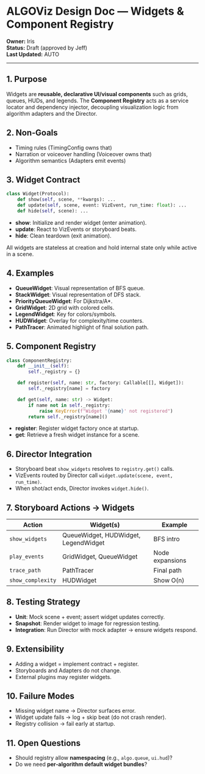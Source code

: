 # ALGOViz Design Doc — Widgets & Component Registry

**Owner:** Iris  
**Status:** Draft (approved by Jeff)  
**Last Updated:** AUTO

---

## 1. Purpose
Widgets are **reusable, declarative UI/visual components** such as grids, queues, HUDs, and legends. The **Component Registry** acts as a service locator and dependency injector, decoupling visualization logic from algorithm adapters and the Director.

## 2. Non‑Goals
- Timing rules (TimingConfig owns that)
- Narration or voiceover handling (Voiceover owns that)
- Algorithm semantics (Adapters emit events)

## 3. Widget Contract
```python
class Widget(Protocol):
    def show(self, scene, **kwargs): ...
    def update(self, scene, event: VizEvent, run_time: float): ...
    def hide(self, scene): ...
```

- **show**: Initialize and render widget (enter animation).  
- **update**: React to VizEvents or storyboard beats.  
- **hide**: Clean teardown (exit animation).  

All widgets are stateless at creation and hold internal state only while active in a scene.

## 4. Examples
- **QueueWidget**: Visual representation of BFS queue.  
- **StackWidget**: Visual representation of DFS stack.  
- **PriorityQueueWidget**: For Dijkstra/A*.  
- **GridWidget**: 2D grid with colored cells.  
- **LegendWidget**: Key for colors/symbols.  
- **HUDWidget**: Overlay for complexity/time counters.  
- **PathTracer**: Animated highlight of final solution path.  

## 5. Component Registry
```python
class ComponentRegistry:
    def __init__(self):
        self._registry = {}

    def register(self, name: str, factory: Callable[[], Widget]):
        self._registry[name] = factory

    def get(self, name: str) -> Widget:
        if name not in self._registry:
            raise KeyError(f"Widget '{name}' not registered")
        return self._registry[name]()
```

- **register**: Register widget factory once at startup.  
- **get**: Retrieve a fresh widget instance for a scene.  

## 6. Director Integration
- Storyboard beat `show_widgets` resolves to `registry.get()` calls.  
- VizEvents routed by Director call `widget.update(scene, event, run_time)`.  
- When shot/act ends, Director invokes `widget.hide()`.  

## 7. Storyboard Actions → Widgets
| Action | Widget(s) | Example |
|--------|-----------|---------|
| `show_widgets` | QueueWidget, HUDWidget, LegendWidget | BFS intro |
| `play_events` | GridWidget, QueueWidget | Node expansions |
| `trace_path` | PathTracer | Final path |
| `show_complexity` | HUDWidget | Show O(n) |

## 8. Testing Strategy
- **Unit**: Mock scene + event; assert widget updates correctly.  
- **Snapshot**: Render widget to image for regression testing.  
- **Integration**: Run Director with mock adapter → ensure widgets respond.  

## 9. Extensibility
- Adding a widget = implement contract + register.  
- Storyboards and Adapters do not change.  
- External plugins may register widgets.  

## 10. Failure Modes
- Missing widget name → Director surfaces error.  
- Widget update fails → log + skip beat (do not crash render).  
- Registry collision → fail early at startup.  

## 11. Open Questions
- Should registry allow **namespacing** (e.g., `algo.queue`, `ui.hud`)?  
- Do we need **per‑algorithm default widget bundles**?  
